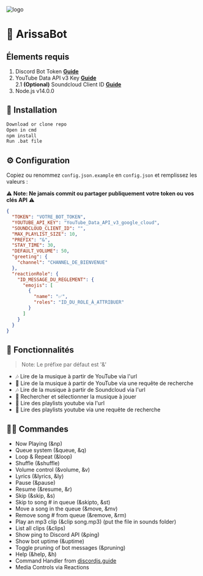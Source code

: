 ![logo](https://cdn.discordapp.com/attachments/715246735244394576/921390736392470538/Better_Than_Us.jpg)

# 🤖 ArissaBot

## Élements requis

1. Discord Bot Token **[Guide](https://discordjs.guide/preparations/setting-up-a-bot-application.html#creating-your-bot)**
2. YouTube Data API v3 Key **[Guide](https://developers.google.com/youtube/v3/getting-started)**  
2.1 **(Optional)** Soundcloud Client ID **[Guide](https://github.com/zackradisic/node-soundcloud-downloader#client-id)**
3. Node.js v14.0.0

## 🚀 Installation

```sh
Download or clone repo
Open in cmd
npm install
Run .bat file
```

## ⚙️ Configuration

Copiez ou renommez `config.json.example` en `config.json` et remplissez les valeurs :

⚠️ **Note: Ne jamais commit ou partager publiquement votre token ou vos clés API** ⚠️

```json
{
  "TOKEN": "VOTRE_BOT_TOKEN",
  "YOUTUBE_API_KEY": "YouTube_Data_API_v3_google_cloud",
  "SOUNDCLOUD_CLIENT_ID": "",
  "MAX_PLAYLIST_SIZE": 10,
  "PREFIX": "&",
  "STAY_TIME": 30,
  "DEFAULT_VOLUME": 50,
  "greeting": {
    "channel": "CHANNEL_DE_BIENVENUE"
  },
  "reactionRole": {
    "ID_MESSAGE_DU_REGLEMENT": {
      "emojis": [
        {
          "name": "✅",
          "roles": "ID_DU_ROLE_À_ATTRIBUER"
        }
      ]
    }
  }
}
```

## 📝 Fonctionnalités

> Note: Le préfixe par défaut est '&'

* 🎶 Lire de la musique à partir de YouTube via l'url
* 🔎 Lire de la musique à partir de YouTube via une requête de recherche
* 🎶 Lire de la musique à partir de Soundcloud via l'url
* 🔎 Rechercher et sélectionner la musique à jouer
* 📃 Lire des playlists youtube via l'url
* 🔎 Lire des playlists youtube via une requête de recherche

## 👨‍💻  Commandes

* Now Playing (&np)
* Queue system (&queue, &q)
* Loop & Repeat (&loop)
* Shuffle (&shuffle)
* Volume control (&volume, &v)
* Lyrics (&lyrics, &ly)
* Pause (&pause)
* Resume (&resume, &r)
* Skip (&skip, &s)
* Skip to song # in queue (&skipto, &st)
* Move a song in the queue (&move, &mv)
* Remove song # from queue (&remove, &rm)
* Play an mp3 clip (&clip song.mp3) (put the file in sounds folder)
* List all clips (&clips)
* Show ping to Discord API (&ping)
* Show bot uptime (&uptime)
* Toggle pruning of bot messages (&pruning)
* Help (&help, &h)
* Command Handler from [discordjs.guide](https://discordjs.guide/)
* Media Controls via Reactions
